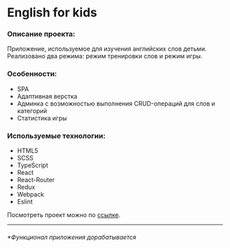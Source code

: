 # English for kids
### Описание проекта:
Приложение, используемое для изучения английских слов детьми. Реализовано два режима: режим тренировки слов и режим игры. 

### Особенности:
- SPA
- Адаптивная верстка
- Админка с возможностью выполнения CRUD-операций для слов и категорий
- Статистика игры


### Используемые технологии:
- HTML5
- SCSS
- TypeScript
- React
- React-Router
- Redux
- Webpack
- Eslint

Посмотреть проект можно по [ссылке](https://lyana-m-english-for-kids-admin.netlify.app/ "ссылке").

------------

###### **Функционал приложения дорабатывается*
